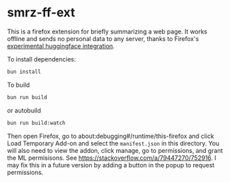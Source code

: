 # smrz-ff-ext

This is a firefox extension for briefly summarizing a web page. It works offline and sends no personal data to any server, thanks to Firefox's [experimental huggingface integration](https://firefox-source-docs.mozilla.org/toolkit/components/ml/extensions.html).

To install dependencies:

```bash
bun install
```

To build
```bash
bun run build
```
or autobuild

```bash
bun run build:watch
```

Then open Firefox, go to about:debugging#/runtime/this-firefox and click Load Temporary Add-on and select the `manifest.json` in this directory. You will also need to view the addon, click manage, go to permissions, and grant the ML permisisons. See https://stackoverflow.com/a/79447270/752916. I may fix this in a future version by adding a button in the popup to request permissions.